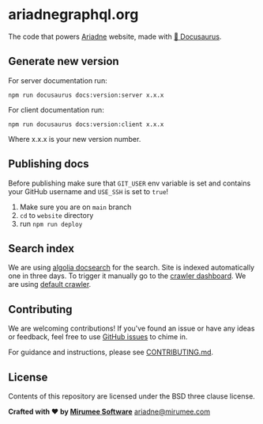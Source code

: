 # ariadnegraphql.org

The code that powers [Ariadne](https://github.com/mirumee/ariadne) website, made with [🦖 Docusaurus](https://docusaurus.io).

## Generate new version

For server documentation run:

```
npm run docusaurus docs:version:server x.x.x
```

For client documentation run:

```
npm run docusaurus docs:version:client x.x.x
```

Where x.x.x is your new version number.

## Publishing docs

Before publishing make sure that `GIT_USER` env variable is set and contains your GitHub username and `USE_SSH` is set to `true`!

1. Make sure you are on `main` branch
2. `cd` to `website` directory
3. run `npm run deploy`

## Search index

We are using [algolia docsearch](https://docsearch.algolia.com/) for the search. Site is indexed automatically one in three days. To trigger it manually go to the [crawler dashboard](https://crawler.algolia.com/). We are using [default crawler](https://docsearch.algolia.com/docs/templates/#default-template).

## Contributing

We are welcoming contributions! If you've found an issue or have any ideas or feedback, feel free to use [GitHub issues](https://github.com/mirumee/ariadne-website/issues) to chime in.

For guidance and instructions, please see [CONTRIBUTING.md](CONTRIBUTING.md).

## License

Contents of this repository are licensed under the BSD three clause license.

**Crafted with ❤️ by [Mirumee Software](http://mirumee.com)**
ariadne@mirumee.com
